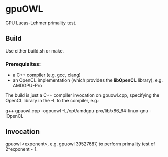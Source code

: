 # gpuOWL
GPU Lucas-Lehmer primality test.

## Build
Use either build.sh or make.

### Prerequisites:
* a C++ compiler (e.g. gcc, clang)
* an OpenCL implementation (which provides the **libOpenCL** library), e.g. AMDGPU-Pro

The build is just a C++ compiler invocation on gpuowl.cpp, specifying the OpenCL library in the -L to the compiler, e.g.:

g++ gpuowl.cpp -ogpuowl -L/opt/amdgpu-pro/lib/x86_64-linux-gnu -lOpenCL

## Invocation
gpuowl \<exponent\>, e.g. gpuowl 39527687, to perform primality test of 2^exponent - 1.

